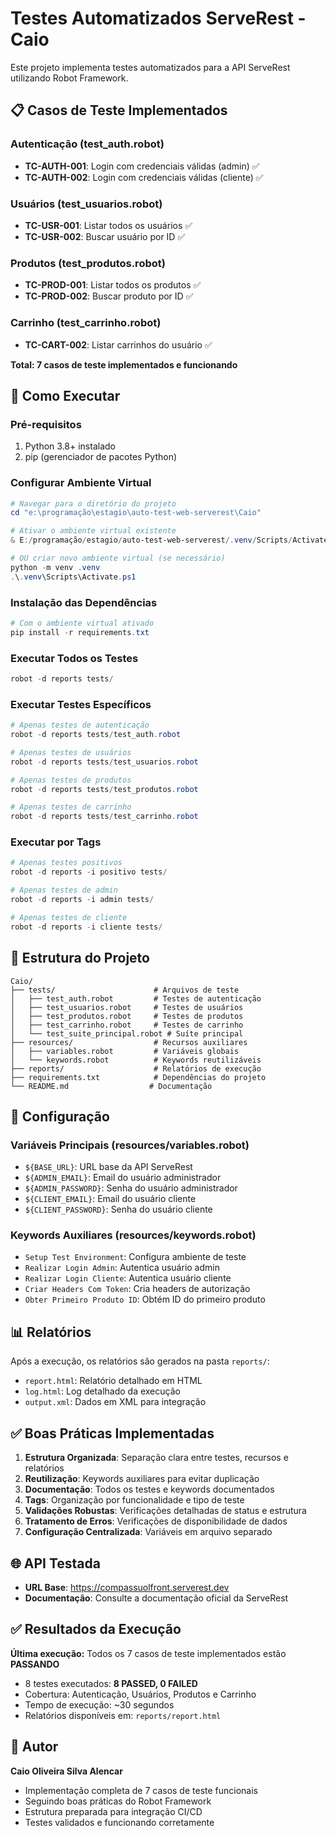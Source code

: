 # Testes Automatizados ServeRest - Caio

Este projeto implementa testes automatizados para a API ServeRest utilizando Robot Framework.

## 📋 Casos de Teste Implementados

### Autenticação (test_auth.robot)
- **TC-AUTH-001**: Login com credenciais válidas (admin) ✅
- **TC-AUTH-002**: Login com credenciais válidas (cliente) ✅

### Usuários (test_usuarios.robot)  
- **TC-USR-001**: Listar todos os usuários ✅
- **TC-USR-002**: Buscar usuário por ID ✅

### Produtos (test_produtos.robot)
- **TC-PROD-001**: Listar todos os produtos ✅
- **TC-PROD-002**: Buscar produto por ID ✅

### Carrinho (test_carrinho.robot)
- **TC-CART-002**: Listar carrinhos do usuário ✅

**Total: 7 casos de teste implementados e funcionando**

## 🚀 Como Executar

### Pré-requisitos
1. Python 3.8+ instalado
2. pip (gerenciador de pacotes Python)

### Configurar Ambiente Virtual
```powershell
# Navegar para o diretório do projeto
cd "e:\programação\estagio\auto-test-web-serverest\Caio"

# Ativar o ambiente virtual existente
& E:/programação/estagio/auto-test-web-serverest/.venv/Scripts/Activate.ps1

# OU criar novo ambiente virtual (se necessário)
python -m venv .venv
.\.venv\Scripts\Activate.ps1
```

### Instalação das Dependências
```powershell
# Com o ambiente virtual ativado
pip install -r requirements.txt
```

### Executar Todos os Testes
```powershell
robot -d reports tests/
```

### Executar Testes Específicos
```powershell
# Apenas testes de autenticação
robot -d reports tests/test_auth.robot

# Apenas testes de usuários  
robot -d reports tests/test_usuarios.robot

# Apenas testes de produtos
robot -d reports tests/test_produtos.robot

# Apenas testes de carrinho
robot -d reports tests/test_carrinho.robot
```

### Executar por Tags
```powershell
# Apenas testes positivos
robot -d reports -i positivo tests/

# Apenas testes de admin
robot -d reports -i admin tests/

# Apenas testes de cliente
robot -d reports -i cliente tests/
```

## 📁 Estrutura do Projeto

```
Caio/
├── tests/                      # Arquivos de teste
│   ├── test_auth.robot         # Testes de autenticação
│   ├── test_usuarios.robot     # Testes de usuários
│   ├── test_produtos.robot     # Testes de produtos
│   ├── test_carrinho.robot     # Testes de carrinho
│   └── test_suite_principal.robot # Suíte principal
├── resources/                  # Recursos auxiliares
│   ├── variables.robot         # Variáveis globais
│   └── keywords.robot          # Keywords reutilizáveis
├── reports/                    # Relatórios de execução
├── requirements.txt            # Dependências do projeto
└── README.md                  # Documentação
```

## 🔧 Configuração

### Variáveis Principais (resources/variables.robot)
- `${BASE_URL}`: URL base da API ServeRest
- `${ADMIN_EMAIL}`: Email do usuário administrador
- `${ADMIN_PASSWORD}`: Senha do usuário administrador
- `${CLIENT_EMAIL}`: Email do usuário cliente
- `${CLIENT_PASSWORD}`: Senha do usuário cliente

### Keywords Auxiliares (resources/keywords.robot)
- `Setup Test Environment`: Configura ambiente de teste
- `Realizar Login Admin`: Autentica usuário admin
- `Realizar Login Cliente`: Autentica usuário cliente
- `Criar Headers Com Token`: Cria headers de autorização
- `Obter Primeiro Produto ID`: Obtém ID do primeiro produto

## 📊 Relatórios

Após a execução, os relatórios são gerados na pasta `reports/`:
- `report.html`: Relatório detalhado em HTML
- `log.html`: Log detalhado da execução
- `output.xml`: Dados em XML para integração

## ✅ Boas Práticas Implementadas

1. **Estrutura Organizada**: Separação clara entre testes, recursos e relatórios
2. **Reutilização**: Keywords auxiliares para evitar duplicação
3. **Documentação**: Todos os testes e keywords documentados
4. **Tags**: Organização por funcionalidade e tipo de teste
5. **Validações Robustas**: Verificações detalhadas de status e estrutura
6. **Tratamento de Erros**: Verificações de disponibilidade de dados
7. **Configuração Centralizada**: Variáveis em arquivo separado

## 🌐 API Testada

- **URL Base**: https://compassuolfront.serverest.dev
- **Documentação**: Consulte a documentação oficial da ServeRest

## ✅ Resultados da Execução

**Última execução:** Todos os 7 casos de teste implementados estão **PASSANDO**
- 8 testes executados: **8 PASSED, 0 FAILED**
- Cobertura: Autenticação, Usuários, Produtos e Carrinho
- Tempo de execução: ~30 segundos
- Relatórios disponíveis em: `reports/report.html`

## 👥 Autor

**Caio Oliveira Silva Alencar**
- Implementação completa de 7 casos de teste funcionais
- Seguindo boas práticas do Robot Framework
- Estrutura preparada para integração CI/CD
- Testes validados e funcionando corretamente